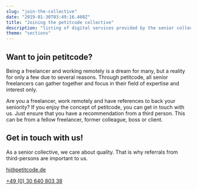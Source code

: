 ```yaml
---
slug: "join-the-collective"
date: "2019-01-30T03:49:16.408Z"
title: "Joining the petitcode collective"
description: "listing of digital services provided by the senior collective of petitcode."
theme: "sections"
---
```


<Sections>
<Section>
<Columns>
<ColumnContent>

# Want to join petitcode?

Being a freelancer and working remotely is a dream for many, but a reality for only a few due to several reasons. Through petitcode, all senior freelancers can gather together and focus in their field of expertise and interest only.

Are you a freelancer, work remotely and have references to back your seniority? If you enjoy the concept of petitcode, you can get in touch with us. Just ensure that you have a recommendation from a third person. This can be from a fellow freelancer, former colleague, boss or client.

</ColumnContent>
<ColumnImage file="ruben-bagues-716364-unsplash.jpg" alt="a mobile application can be the easiest way to reach high numbers of customers">
</ColumnImage>
</Columns>
</Section>
<Section inverted>
<SectionContent>
<Grid>
<div>

# Get in touch with us!

As a senior collective, we care about quality. That is why referrals from third-persons are important to us.

<a href="mailto:hi@petitcode.de">hi@petitcode.de</a>

<a href="tel:+493064080338">+49 (0) 30 640 803 38</a>

</div>
<FreelancerForm />
</Grid>
</SectionContent>
</Section>
</Sections>
